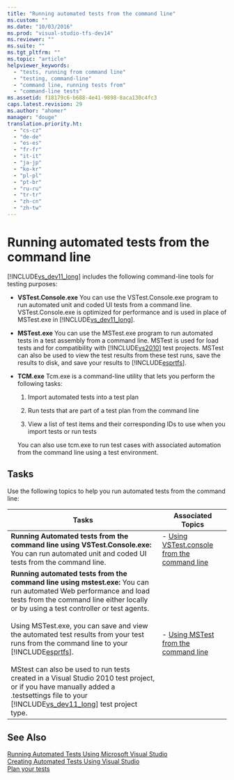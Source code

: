 ```yaml
---
title: "Running automated tests from the command line"
ms.custom: ""
ms.date: "10/03/2016"
ms.prod: "visual-studio-tfs-dev14"
ms.reviewer: ""
ms.suite: ""
ms.tgt_pltfrm: ""
ms.topic: "article"
helpviewer_keywords: 
  - "tests, running from command line"
  - "testing, command-line"
  - "command line, running tests from"
  - "command-line tests"
ms.assetid: f18179c6-b688-4e41-9898-8aca130c4fc3
caps.latest.revision: 29
ms.author: "ahomer"
manager: "douge"
translation.priority.ht: 
  - "cs-cz"
  - "de-de"
  - "es-es"
  - "fr-fr"
  - "it-it"
  - "ja-jp"
  - "ko-kr"
  - "pl-pl"
  - "pt-br"
  - "ru-ru"
  - "tr-tr"
  - "zh-cn"
  - "zh-tw"
---
```

# Running automated tests from the command line
[!INCLUDE[vs_dev11_long](../codequality/includes/vs_dev11_long_md.md)] includes the following command-line tools for testing purposes:  
  
-   **VSTest.Console.exe** You can use the VSTest.Console.exe program to run automated unit and coded UI tests from a command line. VSTest.Console.exe is optimized for performance and is used in place of MSTest.exe in [!INCLUDE[vs_dev11_long](../codequality/includes/vs_dev11_long_md.md)].  
  
-   **MSTest.exe** You can use the MSTest.exe program to run automated tests in a test assembly from a command line. MSTest is used for load tests and for compatibility with [!INCLUDE[vs2010](../codequality/includes/vs2010_md.md)] test projects. MSTest can also be used to view the test results from these test runs, save the results to disk, and save your results to [!INCLUDE[esprtfs](../codequality/includes/esprtfs_md.md)].  
  
-   **TCM.exe** Tcm.exe is a command-line utility that lets you perform the following tasks:  
  
    1.  Import automated tests into a test plan  
  
    2.  Run tests that are part of a test plan from the command line  
  
    3.  View a list of test items and their corresponding IDs to use when you import tests or run tests  
  
     You can also use tcm.exe to run test cases with associated automation from the command line using a test environment.  
  
## Tasks  
 Use the following topics to help you run automated tests from the command line:  
  
|Tasks|Associated Topics|  
|-----------|-----------------------|  
|**Running Automated tests from the command line using VSTest.Console.exe:** You can run automated unit and coded UI tests from the command line.|-   [Using VSTest.console from the command line](../test/using-vstest.console-from-the-command-line.md)|  
|**Running automated tests from the command line using mstest.exe:** You can run automated Web performance and load tests from the command line either locally or by using a test controller or test agents.<br /><br /> Using MSTest.exe, you can save and view the automated test results from your test runs from the command line to your [!INCLUDE[esprtfs](../codequality/includes/esprtfs_md.md)].<br /><br /> MStest can also be used to run tests created in a Visual Studio 2010 test project, or if you have manually added a .testsettings file to your [!INCLUDE[vs_dev11_long](../codequality/includes/vs_dev11_long_md.md)] test project type.|-   [Using MSTest from the command line](../test/using-mstest-from-the-command-line.md)|  
  
## See Also  
 [Running Automated Tests Using Microsoft Visual Studio](../test/running-automated-tests-using-microsoft-visual-studio.md)   
 [Creating Automated Tests Using Visual Studio](../test/creating-automated-tests-using-visual-studio.md)   
 [Plan your tests](../test/planning-manual-tests-using-the-web-portal.md)